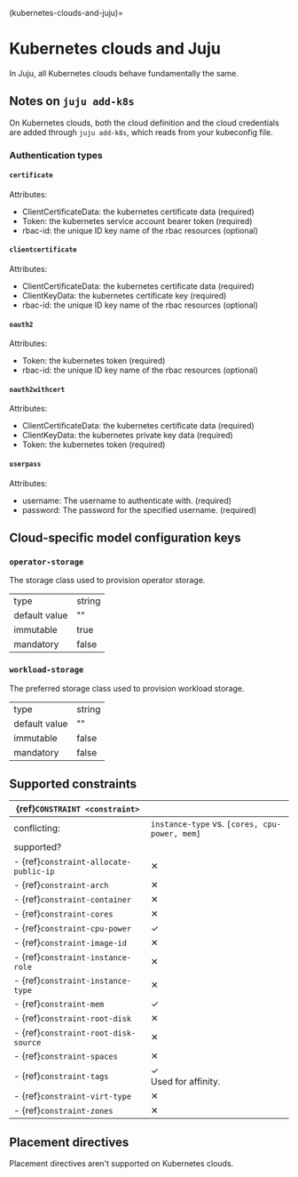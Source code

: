 (kubernetes-clouds-and-juju)=
# Kubernetes clouds and Juju

In Juju, all Kubernetes clouds behave fundamentally the same.

## Notes on `juju add-k8s`

On Kubernetes clouds, both the cloud definition and the cloud credentials are added through `juju add-k8s`, which reads from your kubeconfig file.

### Authentication types


#### `certificate`
Attributes:
- ClientCertificateData: the kubernetes certificate data (required)
- Token: the kubernetes service account bearer token (required)
- rbac-id: the unique ID key name of the rbac resources (optional)


#### `clientcertificate`
Attributes:
- ClientCertificateData: the kubernetes certificate data (required)
- ClientKeyData: the kubernetes certificate key (required)
- rbac-id: the unique ID key name of the rbac resources (optional)

#### `oauth2`
Attributes:
- Token: the kubernetes token (required)
- rbac-id: the unique ID key name of the rbac resources (optional)

#### `oauth2withcert`
Attributes:
- ClientCertificateData: the kubernetes certificate data (required)
- ClientKeyData: the kubernetes private key data (required)
- Token: the kubernetes token (required)


#### `userpass`
Attributes:
- username: The username to authenticate with. (required)
- password: The password for the specified username. (required)



## Cloud-specific model configuration keys

### `operator-storage`
The storage class used to provision operator storage.

| | |
|-|-|
| type | string |
| default value | "" |
| immutable | true |
| mandatory | false |

### `workload-storage`
The preferred storage class used to provision workload storage.

| | |
|-|-|
| type | string |
| default value | "" |
| immutable | false |
| mandatory | false |

## Supported constraints


| {ref}`CONSTRAINT <constraint>`         |                                               |
|----------------------------------------|-----------------------------------------------|
| conflicting:                           | `instance-type` vs. `[cores, cpu-power, mem]` |
| supported?                             |                                               |
| - {ref}`constraint-allocate-public-ip` | &#10005;                                      |
| - {ref}`constraint-arch`               | &#10005;                                      |
| - {ref}`constraint-container`          | &#10005;                                      |
| - {ref}`constraint-cores`              | &#10005;                                      |
| - {ref}`constraint-cpu-power`          | &#10003;                                      |
| - {ref}`constraint-image-id`           | &#10005;                                      |
| - {ref}`constraint-instance-role`      | &#10005;                                      |
| - {ref}`constraint-instance-type`      | &#10005;                                      |
| - {ref}`constraint-mem`                | &#10003;                                      |
| - {ref}`constraint-root-disk`          | &#10005;                                      |
| - {ref}`constraint-root-disk-source`   | &#10005;                                      |
| - {ref}`constraint-spaces`             | &#10005;                                      |
| - {ref}`constraint-tags`               | &#10003; <br> Used for affinity.              |
| - {ref}`constraint-virt-type`          | &#10005;                                      |
| - {ref}`constraint-zones`              | &#10005;                                      |


<!--
Sadly, the mem and cpu-power constraints do not properly do what's needed for requests and limits; what we have is very simplistic.
-->

## Placement directives

Placement directives aren't supported on Kubernetes clouds.
